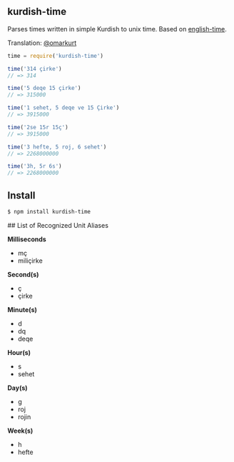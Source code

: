 ## kurdish-time

Parses times written in simple Kurdish to unix time. Based on [english-time](http://github.com/azer/english-time).

Translation: [@omarkurt](http://github.com/omarkurt)

```js
time = require('kurdish-time')

time('314 çirke')
// => 314

time('5 deqe 15 çirke')
// => 315000

time('1 sehet, 5 deqe ve 15 Çirke')
// => 3915000

time('2se 15r 15ç')
// => 3915000

time('3 hefte, 5 roj, 6 sehet')
// => 2268000000

time('3h, 5r 6s')
// => 2268000000
```

## Install

```bash
$ npm install kurdish-time
```

<a name="ref" />
## List of Recognized Unit Aliases

**Milliseconds**

* mç
* miliçirke

**Second(s)**

* ç
* çirke

**Minute(s)**

* d
* dq
* deqe

**Hour(s)**

* s
* sehet

**Day(s)**

* g
* roj
* rojin

**Week(s)**

* h
* hefte
